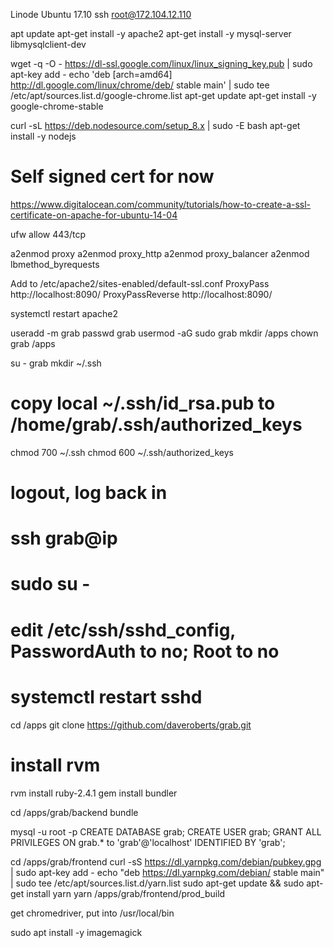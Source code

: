 Linode
Ubuntu 17.10
ssh root@172.104.12.110

apt update
apt-get install -y apache2
apt-get install -y mysql-server libmysqlclient-dev

wget -q -O - https://dl-ssl.google.com/linux/linux_signing_key.pub | sudo apt-key add -
echo 'deb [arch=amd64] http://dl.google.com/linux/chrome/deb/ stable main' | sudo tee /etc/apt/sources.list.d/google-chrome.list
apt-get update
apt-get install -y google-chrome-stable

curl -sL https://deb.nodesource.com/setup_8.x | sudo -E bash 
apt-get install -y nodejs

# Self signed cert for now
https://www.digitalocean.com/community/tutorials/how-to-create-a-ssl-certificate-on-apache-for-ubuntu-14-04

ufw allow 443/tcp

a2enmod proxy
a2enmod proxy_http
a2enmod proxy_balancer
a2enmod lbmethod_byrequests

Add to /etc/apache2/sites-enabled/default-ssl.conf
<Location />
      ProxyPass  http://localhost:8090/
      ProxyPassReverse http://localhost:8090/
</Location>

systemctl restart apache2

useradd -m grab
passwd grab
usermod -aG sudo grab
mkdir /apps
chown grab /apps

su - grab
mkdir ~/.ssh
# copy local ~/.ssh/id_rsa.pub to /home/grab/.ssh/authorized_keys
chmod 700 ~/.ssh
chmod 600 ~/.ssh/authorized_keys

# logout, log back in
# ssh grab@ip
# sudo su -
# edit /etc/ssh/sshd_config, PasswordAuth to no; Root to no
# systemctl restart sshd

cd /apps
git clone https://github.com/daveroberts/grab.git

# install rvm
rvm install ruby-2.4.1
gem install bundler

cd /apps/grab/backend
bundle

mysql -u root -p
CREATE DATABASE grab;
CREATE USER grab;
GRANT ALL PRIVILEGES ON grab.* to 'grab'@'localhost' IDENTIFIED BY 'grab';

cd /apps/grab/frontend
curl -sS https://dl.yarnpkg.com/debian/pubkey.gpg | sudo apt-key add -
echo "deb https://dl.yarnpkg.com/debian/ stable main" | sudo tee /etc/apt/sources.list.d/yarn.list
sudo apt-get update && sudo apt-get install yarn
yarn
/apps/grab/frontend/prod_build

get chromedriver, put into /usr/local/bin

sudo apt install -y imagemagick











































